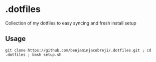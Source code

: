 # .dotfiles

Collection of my dotfiles to easy syncing and fresh install setup

## Usage
```shell
git clone https://github.com/benjaminjacobreji/.dotfiles.git ; cd .dotfiles ; bash setup.sh
```

